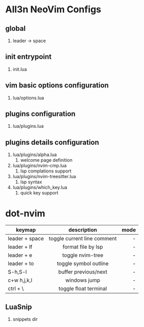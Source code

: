 # All3n NeoVim Configs
## global 
1. leader -> space

## init entrypoint
1. init.lua

## vim basic options configuration
1. lua/options.lua

## plugins configuration
1. lua/plugins.lua


## plugins details configuration
1. lua/plugins/alpha.lua
    1. welcome page definition
1. lua/plugins/nvim-cmp.lua
    1. lsp complations support
1. lua/plugins/nvim-treesitter.lua
    1. lsp syntax 
1. lua/plugins/which_key.lua
    1. quick key support
# dot-nvim


| keymap   |      description      |  mode |
|----------|:-------------:|------:|
| leader + space |  toggle current line comment | -|
| leader + lf   |  format file by lsp |- |
| leader + e     |toggle nvim-tree |-|
| leader + to    |toggle symbol outline|-|
| S-h,S-l        |buffer previous/next|-|
| c+w h,j,k,l    |windows jump|-|
| ctrl + \       |toggle float terminal|-|


## LuaSnip
1. snippets dir
